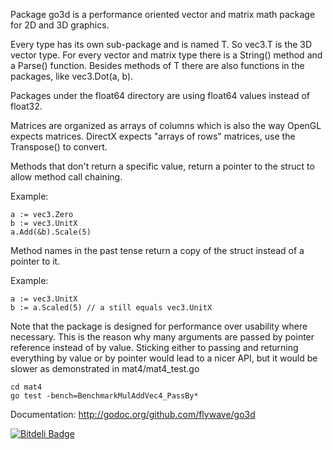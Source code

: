 Package go3d is a performance oriented vector and matrix math package for 2D and 3D graphics.

Every type has its own sub-package and is named T. So vec3.T is the 3D vector type.
For every vector and matrix type there is a String() method and a Parse() function.
Besides methods of T there are also functions in the packages, like vec3.Dot(a, b).

Packages under the float64 directory are using float64 values instead of float32.

Matrices are organized as arrays of columns which is also the way OpenGL expects matrices.
DirectX expects "arrays of rows" matrices, use the Transpose() to convert.

Methods that don't return a specific value, return a pointer to the struct to allow method call chaining.

Example:

	a := vec3.Zero
	b := vec3.UnitX
	a.Add(&b).Scale(5)

Method names in the past tense return a copy of the struct instead of a pointer to it.

Example:

	a := vec3.UnitX
	b := a.Scaled(5) // a still equals vec3.UnitX


Note that the package is designed for performance over usability where necessary.
This is the reason why many arguments are passed by pointer reference instead of by value.
Sticking either to passing and returning everything by value or by pointer
would lead to a nicer API, but it would be slower as demonstrated in mat4/mat4_test.go

	cd mat4
	go test -bench=BenchmarkMulAddVec4_PassBy*


Documentation: http://godoc.org/github.com/flywave/go3d

[![Bitdeli Badge](https://d2weczhvl823v0.cloudfront.net/flywave/go3d/trend.png)](https://bitdeli.com/free "Bitdeli Badge")

